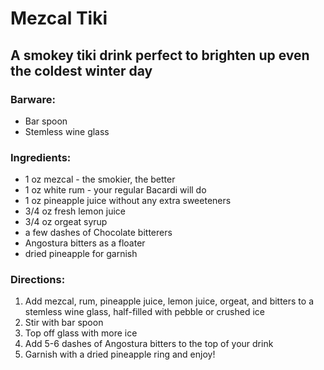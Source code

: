 # Mezcal Tiki

## A smokey tiki drink perfect to brighten up even the coldest winter day


### Barware:
  * Bar spoon
  * Stemless wine glass
  

### Ingredients:
  *  1 oz mezcal - the smokier, the better
  *  1 oz white rum - your regular Bacardi will do
  *  1 oz pineapple juice without any extra sweeteners
  *  3/4 oz fresh lemon juice
  *  3/4 oz orgeat syrup
  *  a few dashes of Chocolate bitterers
  *  Angostura bitters as a floater
  *  dried pineapple for garnish
  
  ### Directions:
  1. Add mezcal, rum, pineapple juice, lemon juice, orgeat, and bitters to a stemless wine glass,  half-filled with pebble or crushed ice
  2. Stir with bar spoon
  3. Top off glass with more ice
  4. Add 5-6 dashes of Angostura bitters to the top of your drink
  5. Garnish with a dried pineapple ring and enjoy!
